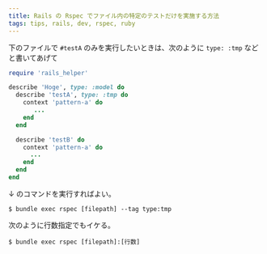 ```yaml
---
title: Rails の Rspec でファイル内の特定のテストだけを実施する方法
tags: tips, rails, dev, rspec, ruby
---
```


下のファイルで `#testA` のみを実行したいときは、次のように `type: :tmp` などと書いてあげて

```ruby
require 'rails_helper'

describe 'Hoge', type: :model do
  describe 'testA', type: :tmp do
    context 'pattern-a' do
       ...
    end
  end

  describe 'testB' do
    context 'pattern-a' do
      ...
    end
  end
end
```

↓ のコマンドを実行すればよい。

```shell
$ bundle exec rspec [filepath] --tag type:tmp
```

次のように行数指定でもイケる。

```shell
$ bundle exec rspec [filepath]:[行数]
```
